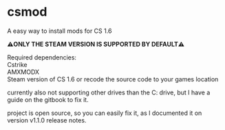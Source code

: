 # csmod
A easy way to install mods for CS 1.6

**⚠️ONLY THE STEAM VERSION IS SUPPORTED BY DEFAULT⚠️**

Required dependencies:
<br/>Cstrike
<br/>AMXMODX
<br/>Steam version of CS 1.6 or recode the source code to your games location

currently also not supporting other drives than the C: drive, but I have a guide on the gitbook to fix it.

project is open source, so you can easily fix it, as I documented it on version v1.1.0 release notes.
